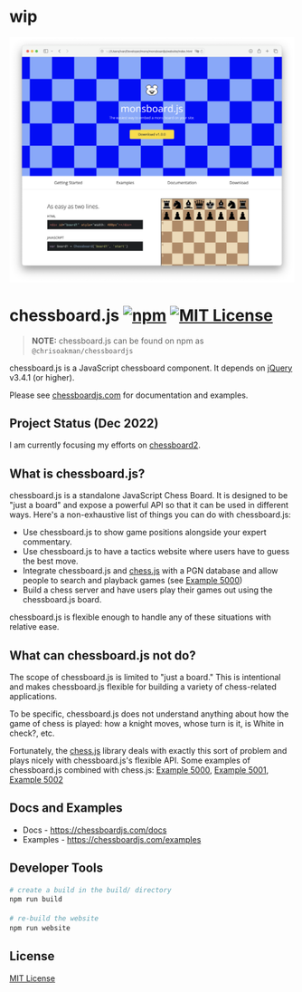 # wip

![w](https://raw.githubusercontent.com/supermetalmons/monsboardjs/master/wip.png)

# chessboard.js [![npm](https://img.shields.io/npm/v/@chrisoakman/chessboardjs.svg)](https://www.npmjs.com/package/@chrisoakman/chessboardjs) [![MIT License](https://img.shields.io/npm/l/@chrisoakman/chessboardjs)](https://github.com/oakmac/chessboardjs/blob/master/LICENSE.md)

> **NOTE:** chessboard.js can be found on npm as `@chrisoakman/chessboardjs`

chessboard.js is a JavaScript chessboard component. It depends on [jQuery] v3.4.1 (or higher).

Please see [chessboardjs.com] for documentation and examples.

## Project Status (Dec 2022)

I am currently focusing my efforts on [chessboard2].

[chessboard2]:https://github.com/oakmac/chessboard2

## What is chessboard.js?

chessboard.js is a standalone JavaScript Chess Board. It is designed to be "just
a board" and expose a powerful API so that it can be used in different ways.
Here's a non-exhaustive list of things you can do with chessboard.js:

- Use chessboard.js to show game positions alongside your expert commentary.
- Use chessboard.js to have a tactics website where users have to guess the best
  move.
- Integrate chessboard.js and [chess.js] with a PGN database and allow people to
  search and playback games (see [Example 5000])
- Build a chess server and have users play their games out using the
  chessboard.js board.

chessboard.js is flexible enough to handle any of these situations with relative
ease.

## What can chessboard.js **not** do?

The scope of chessboard.js is limited to "just a board." This is intentional and
makes chessboard.js flexible for building a variety of chess-related
applications.

To be specific, chessboard.js does not understand anything about how the game of
chess is played: how a knight moves, whose turn is it, is White in check?, etc.

Fortunately, the [chess.js] library deals with exactly this sort of problem and
plays nicely with chessboard.js's flexible API. Some examples of chessboard.js
combined with chess.js: [Example 5000], [Example 5001], [Example 5002]

## Docs and Examples

- Docs - <https://chessboardjs.com/docs>
- Examples - <https://chessboardjs.com/examples>

## Developer Tools

```sh
# create a build in the build/ directory
npm run build

# re-build the website
npm run website
```

## License

[MIT License](LICENSE.md)

[jQuery]:https://jquery.com/
[chessboardjs.com]:https://chessboardjs.com
[chess.js]:https://github.com/jhlywa/chess.js
[Example 5000]:https://chessboardjs.com/examples#5000
[Example 5001]:https://chessboardjs.com/examples#5001
[Example 5002]:https://chessboardjs.com/examples#5002
